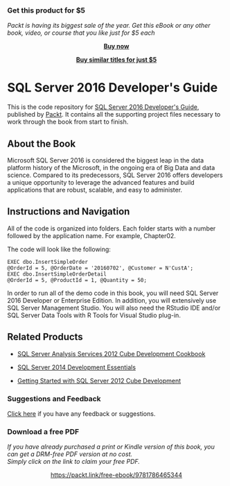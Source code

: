 
### Get this product for $5

<i>Packt is having its biggest sale of the year. Get this eBook or any other book, video, or course that you like just for $5 each</i>


<b><p align='center'>[Buy now](https://packt.link/9781786465344)</p></b>


<b><p align='center'>[Buy similar titles for just $5](https://subscription.packtpub.com/search)</p></b>


# SQL Server 2016 Developer's Guide
This is the code repository for [SQL Server 2016 Developer's Guide](https://www.packtpub.com/big-data-and-business-intelligence/sql-server-2016-developer-guide?utm_source=github&utm_medium=repository&utm_campaign=9781786465344), published by [Packt](https://www.packtpub.com/?utm_source=github). It contains all the supporting project files necessary to work through the book from start to finish.
## About the Book
Microsoft SQL Server 2016 is considered the biggest leap in the data platform history of the Microsoft, in the ongoing era of Big Data and data science. Compared to its predecessors, SQL Server 2016 offers developers a unique opportunity to leverage the advanced features and build applications that are robust, scalable, and easy to administer.
## Instructions and Navigation
All of the code is organized into folders. Each folder starts with a number followed by the application name. For example, Chapter02.



The code will look like the following:
```
EXEC dbo.InsertSimpleOrder
@OrderId = 5, @OrderDate = '20160702', @Customer = N'CustA';
EXEC dbo.InsertSimpleOrderDetail
@OrderId = 5, @ProductId = 1, @Quantity = 50;
```

In order to run all of the demo code in this book, you will need SQL Server 2016 Developer
or Enterprise Edition. In addition, you will extensively use SQL Server Management Studio.
You will also need the RStudio IDE and/or SQL Server Data Tools with R Tools for Visual
Studio plug-in.

## Related Products
* [SQL Server Analysis Services 2012 Cube Development Cookbook](https://www.packtpub.com/big-data-and-business-intelligence/sql-server-analysis-services-2012-cube-development-cookbook?utm_source=github&utm_medium=repository&utm_campaign=9781849689809)

* [SQL Server 2014 Development Essentials](https://www.packtpub.com/networking-and-servers/sql-server-2014-development-essentials?utm_source=github&utm_medium=repository&utm_campaign=9781782172550)

* [Getting Started with SQL Server 2012 Cube Development](https://www.packtpub.com/big-data-and-business-intelligence/getting-started-sql-server-2012-cube-development?utm_source=github&utm_medium=repository&utm_campaign=9781849689502)

### Suggestions and Feedback
[Click here](https://docs.google.com/forms/d/e/1FAIpQLSe5qwunkGf6PUvzPirPDtuy1Du5Rlzew23UBp2S-P3wB-GcwQ/viewform) if you have any feedback or suggestions.
### Download a free PDF

 <i>If you have already purchased a print or Kindle version of this book, you can get a DRM-free PDF version at no cost.<br>Simply click on the link to claim your free PDF.</i>
<p align="center"> <a href="https://packt.link/free-ebook/9781786465344">https://packt.link/free-ebook/9781786465344 </a> </p>